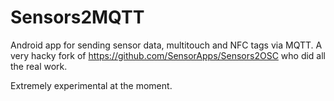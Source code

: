 # Sensors2MQTT

Android app for sending sensor data, multitouch and NFC tags via MQTT. A very hacky fork of https://github.com/SensorApps/Sensors2OSC who did all the real work.

Extremely experimental at the moment.
